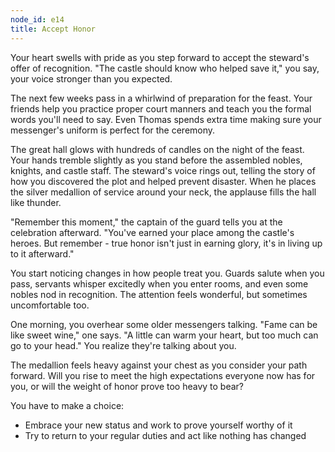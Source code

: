 ```yaml
---
node_id: e14
title: Accept Honor
---
```


Your heart swells with pride as you step forward to accept the steward's offer of recognition. "The castle should know who helped save it," you say, your voice stronger than you expected.

The next few weeks pass in a whirlwind of preparation for the feast. Your friends help you practice proper court manners and teach you the formal words you'll need to say. Even Thomas spends extra time making sure your messenger's uniform is perfect for the ceremony.

The great hall glows with hundreds of candles on the night of the feast. Your hands tremble slightly as you stand before the assembled nobles, knights, and castle staff. The steward's voice rings out, telling the story of how you discovered the plot and helped prevent disaster. When he places the silver medallion of service around your neck, the applause fills the hall like thunder.

"Remember this moment," the captain of the guard tells you at the celebration afterward. "You've earned your place among the castle's heroes. But remember - true honor isn't just in earning glory, it's in living up to it afterward."

You start noticing changes in how people treat you. Guards salute when you pass, servants whisper excitedly when you enter rooms, and even some nobles nod in recognition. The attention feels wonderful, but sometimes uncomfortable too.

One morning, you overhear some older messengers talking. "Fame can be like sweet wine," one says. "A little can warm your heart, but too much can go to your head." You realize they're talking about you.

The medallion feels heavy against your chest as you consider your path forward. Will you rise to meet the high expectations everyone now has for you, or will the weight of honor prove too heavy to bear?

You have to make a choice:
- Embrace your new status and work to prove yourself worthy of it
- Try to return to your regular duties and act like nothing has changed